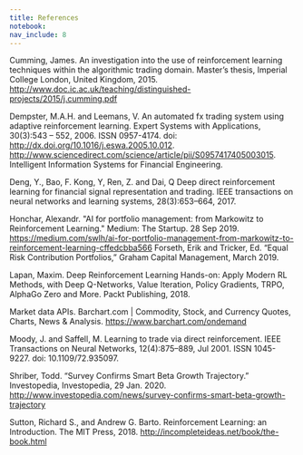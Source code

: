 ```yaml
---
title: References
notebook:
nav_include: 8
---
```


Cumming, James. An investigation into the use of reinforcement learning techniques within the algorithmic trading domain. Master’s thesis, Imperial College London, United Kingdom, 2015. <http://www.doc.ic.ac.uk/teaching/distinguished-projects/2015/j.cumming.pdf> 

Dempster, M.A.H. and Leemans, V. An automated fx trading system using adaptive reinforcement learning. Expert Systems with Applications, 30(3):543 – 552, 2006. ISSN 0957-4174. doi: http://dx.doi.org/10.1016/j.eswa.2005.10.012. <http://www.sciencedirect.com/science/article/pii/S0957417405003015>. Intelligent Information Systems for Financial Engineering. 

Deng, Y., Bao, F. Kong, Y, Ren, Z. and Dai, Q Deep direct reinforcement learning for financial signal representation and trading. IEEE transactions on neural networks and learning systems, 28(3):653–664, 2017. 

Honchar, Alexandr. "AI for portfolio management: from Markowitz to Reinforcement Learning." Medium: The Startup. 28 Sep 2019. <https://medium.com/swlh/ai-for-portfolio-management-from-markowitz-to-reinforcement-learning-cffedcbba566> Forseth, Erik and Tricker, Ed. “Equal Risk Contribution Portfolios,” Graham Capital Management, March 2019. 

Lapan, Maxim. Deep Reinforcement Learning Hands-on: Apply Modern RL Methods, with Deep Q-Networks, Value Iteration, Policy Gradients, TRPO, AlphaGo Zero and More. Packt Publishing, 2018. 

Market data APIs. Barchart.com \| Commodity, Stock, and Currency Quotes, Charts, News & Analysis. <https://www.barchart.com/ondemand> 

Moody, J. and Saffell, M. Learning to trade via direct reinforcement. IEEE Transactions on Neural Networks, 12(4):875–889, Jul 2001. ISSN 1045-9227. doi: 10.1109/72.935097. 

Shriber, Todd. “Survey Confirms Smart Beta Growth Trajectory.” Investopedia, Investopedia, 29 Jan. 2020. <http://www.investopedia.com/news/survey-confirms-smart-beta-growth-trajectory>

Sutton, Richard S., and Andrew G. Barto. Reinforcement Learning: an Introduction. The MIT Press, 2018. <http://incompleteideas.net/book/the-book.html> 
